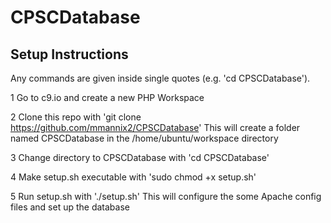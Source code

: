 # CPSCDatabase


Setup Instructions
-------------------
Any commands are given inside single quotes (e.g. 'cd CPSCDatabase').

1 Go to c9.io and create a new PHP Workspace

2 Clone this repo with 'git clone https://github.com/mmannix2/CPSCDatabase'
  This will create a folder named CPSCDatabase in the /home/ubuntu/workspace directory

3 Change directory to CPSCDatabase with 'cd CPSCDatabase'

4 Make setup.sh executable with 'sudo chmod +x setup.sh'

5 Run setup.sh with './setup.sh'
  This will configure the some Apache config files and set up the database
